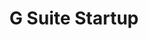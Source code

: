 ---sort_key: 9layout: "sku"id: g-suite-startup-setuptitle: "G Suite Startup"heading: "G Suite Startup"sub-title: "Fresh account setup. Setup Pricing for G Suite (one-time fee)"category: "Digital Transformation"category_description: "Modernise businesses with next-gen tech."features: - feature: "Unlimited mailboxes configured for your team" - feature: "Professional project management" - feature: "Less than 7 days full implementation time"price: "549"unit: "setup"---